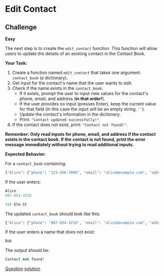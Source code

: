 # Edit Contact

## Challenge

**Easy**

The next step is to create the `edit_contact` function. This function will allow users to update the details of an existing contact in the Contact Book.

**Your Task:**

1. Create a function named `edit_contact` that takes one argument: `contact_book` (a dictionary).
2. Get input for the contact's name that the user wants to edit.
3. Check if the name exists in the `contact_book`:
   * If it exists, prompt the user to input new values for the contact's phone, email, and address (**in that order!**).
   * If the user provides no input (presses Enter), keep the current value for that field (in this case the input will be an empty string, `''`).
   * Update the contact's information in the dictionary.
   * Print: `"Contact updated successfully!"`.
4. If the contact does not exist, print: `"Contact not found!"`.

**Remember: Only read inputs for phone, email, and address if the contact exists in the contact book. If the contact is not found, print the error message immediately without trying to read additional inputs.**

**Expected Behavior:**

For a `contact_book` containing:

```python
{"Alice": {"phone": "123-456-7890", "email": "alice@example.com", "address": "123 Main St"}}
```

If the user enters:

```python
Alice
987-654-3210

456 Elm St
```

The updated `contact_book` should look like this:

```python
{"Alice": {"phone": "987-654-3210", "email": "alice@example.com", "address": "456 Elm St"}}
```

If the user enters a name that does not exist:

```python
Bob
```

The output should be:

```python
Contact not found!
```

[Question](q.py) [solution](solution.py)